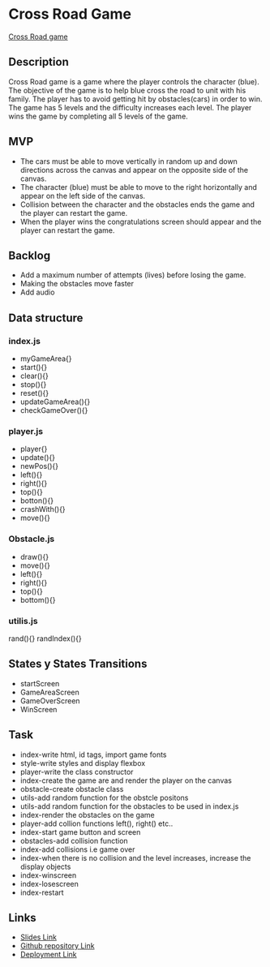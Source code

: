 # Cross Road Game

[Cross Road game](https://relentless95.github.io/cross_road_game/)

## Description
Cross Road game is a game where the player controls the character (blue). The objective of the game is to help blue cross the road to unit with his family. The player has to avoid getting hit by obstacles(cars) in order to win. The game has 5 levels and the difficulty increases each level. The player wins the game by completing all 5 levels of the game.


## MVP

- The cars must be able to move vertically in random up and down directions across the canvas and appear on the opposite side of the canvas. 
- The character (blue) must be able to move to the right horizontally and appear on the left side of the canvas. 
- Collision between the character and the obstacles ends the game and the player can restart the game. 
- When the player wins the congratulations screen should appear and the player can restart the game.


## Backlog
- Add a maximum number of attempts (lives) before losing the game.
- Making the obstacles move faster
- Add audio


## Data structure

### index.js
- myGameArea{}
- start(){}
- clear(){}
- stop(){}
- reset(){}
- updateGameArea(){}
- checkGameOver(){}
  
### player.js
- player{}
- update(){}
- newPos(){}
- left(){}
- right(){}
- top(){}
- botton(){}
- crashWith(){}
- move(){}
  
### Obstacle.js
- draw(){}
- move(){}
- left(){}
- right(){}
- top(){}
- bottom(){}
  
### utilis.js
rand(){}
randIndex(){}

## States y States Transitions

- startScreen
- GameAreaScreen
- GameOverScreen
- WinScreen



## Task
- index-write html, id tags, import game fonts
- style-write styles and display flexbox
- player-write the class constructor
- index-create the game are and render the player on the canvas
- obstacle-create obstacle class
- utils-add random function for the obstcle positons
- utils-add random function for the obstacles to be used in index.js
- index-render the obstacles on the game
- player-add collion functions left(), right() etc..
- index-start game button and screen
- obstacles-add collision function
- index-add collisions i.e game over
- index-when there is no collision and the level increases, increase the display objects
- index-winscreen
- index-losescreen
- index-restart



## Links


- [Slides Link](https://docs.google.com/presentation/d/1fcdscYixWB2mqOyZGLRiXffZSbEd2gx8VVIpbriMq1I/edit#slide=id.g10c9bbfca61_0_31)
- [Github repository Link](https://github.com/relentless95/cross_road_game)
- [Deployment Link](https://relentless95.github.io/cross_road_game/)